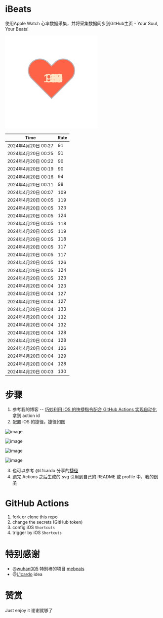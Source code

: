 # iBeats
使用Apple Watch 心率数据采集，并将采集数据同步到GitHub主页 - Your Soul, Your Beats!

![](./files/heart.svg)

<!--START_SECTION:my_heart_rate-->
| Time | Rate | 
 | ---- | ---- | 
| 2024年4月20日 00:27 | 91 |
| 2024年4月20日 00:25 | 91 |
| 2024年4月20日 00:22 | 90 |
| 2024年4月20日 00:19 | 90 |
| 2024年4月20日 00:16 | 94 |
| 2024年4月20日 00:11 | 98 |
| 2024年4月20日 00:07 | 109 |
| 2024年4月20日 00:05 | 119 |
| 2024年4月20日 00:05 | 123 |
| 2024年4月20日 00:05 | 124 |
| 2024年4月20日 00:05 | 118 |
| 2024年4月20日 00:05 | 119 |
| 2024年4月20日 00:05 | 118 |
| 2024年4月20日 00:05 | 117 |
| 2024年4月20日 00:05 | 117 |
| 2024年4月20日 00:05 | 126 |
| 2024年4月20日 00:05 | 124 |
| 2024年4月20日 00:05 | 123 |
| 2024年4月20日 00:04 | 123 |
| 2024年4月20日 00:04 | 127 |
| 2024年4月20日 00:04 | 127 |
| 2024年4月20日 00:04 | 133 |
| 2024年4月20日 00:04 | 132 |
| 2024年4月20日 00:04 | 132 |
| 2024年4月20日 00:04 | 128 |
| 2024年4月20日 00:04 | 128 |
| 2024年4月20日 00:04 | 126 |
| 2024年4月20日 00:04 | 129 |
| 2024年4月20日 00:04 | 128 |
| 2024年4月20日 00:03 | 130 |

<!--END_SECTION:my_heart_rate-->

# 步骤
1. 参考我的博客 -- [巧妙利用 iOS 的快捷指令配合 GitHub Actions 实现自动化](https://github.com/yihong0618/gitblog/issues/198) 拿到 action id
2. 配置 iOS 的捷径，捷径如图

![image](https://user-images.githubusercontent.com/15976103/122154218-0db0b480-ce97-11eb-93bb-5aec07c558dc.png)

![image](https://user-images.githubusercontent.com/15976103/122154236-186b4980-ce97-11eb-8e4b-70551a0391ae.png)

![image](https://user-images.githubusercontent.com/15976103/122154268-2d47dd00-ce97-11eb-902e-3acf292265a9.png)

![image](https://user-images.githubusercontent.com/15976103/122174055-fa144680-ceb4-11eb-9be2-3eb83cd516f7.png)

3. 也可以参考 @L1cardo 分享的[捷径](https://www.icloud.com/shortcuts/6ab6047b459c41ad822ad6b94b1c03d4)
4. 跑完 Actions 之后生成的 svg 引用到自己的 README 或 profile 中，我的[例子](https://github.com/yihong0618) 

# GitHub Actions

1. fork or clone this repo
2. change the secrets (GitHub token)
3. config iOS `Shortcuts` 
4. trigger by iOS `Shortcuts`

# 特别感谢
- @[wuhan005](https://github.com/wuhan005) 特别棒的项目 [mebeats](https://github.com/wuhan005/mebeats)
- @[L1cardo](https://github.com/L1cardo) idea

# 赞赏
Just enjoy it
谢谢就够了
